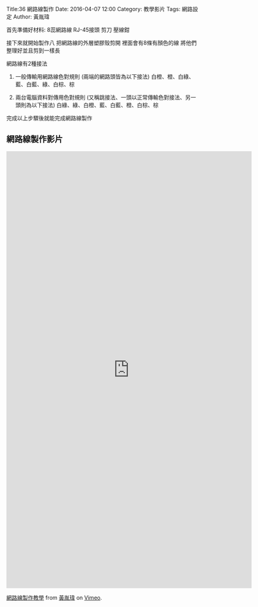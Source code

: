 Title:36 網路線製作
Date: 2016-04-07 12:00
Category: 教學影片
Tags: 網路設定
Author: 黃胤瑋

 
首先準備好材料: 8蕊網路線
                              RJ-45接頭
                               剪刀
                               壓線鉗

接下來就開始製作八
把網路線的外層塑膠殼剪開 裡面會有8條有顏色的線 將他們整理好並且剪到一樣長

網路線有2種接法


1. 一般傳輸用網路線色對規則 (兩端的網路頭皆為以下接法)
白橙、橙、白綠、藍、白藍、綠、白棕、棕



2. 兩台電腦資料對傳用色對規則 (又稱跳接法、一頭以正常傳輸色對接法、另一頭則為以下接法)
白綠、綠、白橙、藍、白藍、橙、白棕、棕



完成以上步驟後就能完成網路線製作

<!-- PELICAN_END_SUMMARY -->
 <h2>網路線製作影片</h2>
<iframe src="https://player.vimeo.com/video/214638661" width="640" height="1138" frameborder="0" webkitallowfullscreen mozallowfullscreen allowfullscreen></iframe>
<p><a href="https://vimeo.com/214638661">網路線製作教學</a> from <a href="https://vimeo.com/user58912621">黃胤瑋</a> on <a href="https://vimeo.com">Vimeo</a>.</p>
</section>
